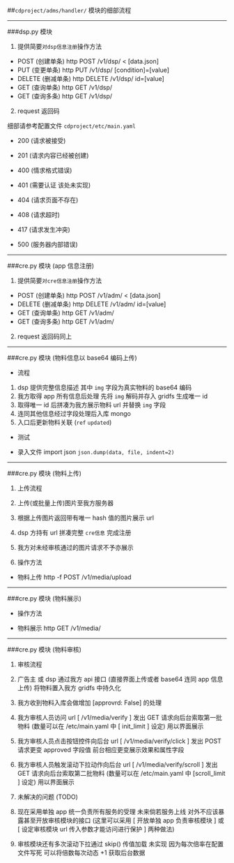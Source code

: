 ##`cdproject/adms/handler/` 模块的细部流程

---

###dsp.py 模块

1. 提供简要`对dsp信息注册`操作方法

 - POST     (创建单条)      http POST   /v1/dsp/ < [data.json]
 - PUT      (变更单条)      http PUT    /v1/dsp/ [condition]=[value]
 - DELETE   (删减单条)      http DELETE /v1/dsp/ id=[value]
 - GET      (查询单条)      http GET    /v1/dsp/
 - GET      (查询多条)      http GET    /v1/dsp/<id>

2. request 返回码

 细部请参考配置文件 `cdproject/etc/main.yaml`

 - 200      (请求被接受)
 - 201      (请求内容已经被创建)

 - 400      (情求格式错误)
 - 401      (需要认证 该处未实现)
 - 404      (请求页面不存在)
 - 408      (请求超时)
 - 417      (请求发生冲突)
 - 500      (服务器内部错误)

---

###cre.py 模块 (app 信息注册)

1. 提供简要`对cre信息注册`操作方法

 - POST     (创建单条)      http POST   /v1/adm/ < [data.json]
 - DELETE   (删减单条)      http DELETE /v1/adm/ id=[value]
 - GET      (查询单条)      http GET    /v1/adm/
 - GET      (查询多条)      http GET    /v1/adm/<id>

2. request 返回码同上

---

###cre.py 模块 (物料信息以 base64 编码上传)

- 流程

 1. dsp 提供完整信息描述  其中 `img` 字段为真实物料的 base64 编码
 2. 我方取得 app 所有信息后处理  先将 `img` 解码并存入 gridfs  生成唯一 id
 3. 取得唯一 id 后拼凑为我方展示物料 url 并替换 `img` 字段
 4. 连同其他信息经过字段处理后入库 mongo
 5. 入口后更新物料关联 (`ref` `updated`)

- 测试

 - 录入文件
 import json
 `json.dump(data, file, indent=2)`

---

###cre.py 模块 (物料上传)

1. 上传流程

 1. 上传(或批量上传)图片至我方服务器
 2. 根据上传图片返回带有唯一 hash 值的图片展示 url
 3. dsp 方持有 url 拼凑完整 `cre信息` 完成注册
 4. 我方对未经审核通过的图片请求不予亦展示

2. 操作方法

 - 物料上传                http -f POST /v1/media/upload

---

###cre.py 模块 (物料展示)

- 操作方法

 - 物料展示                http GET     /v1/media/<id>

---

###cre.py 模块 (物料审核)

1. 审核流程

 1. 广告主 或 dsp 通过我方 api 接口 (直接界面上传或者 base64 连同 app 信息上传) 将物料置入我方 gridfs 中持久化
 2. 我方收到物料入库会做增加 [approvrd: False] 的处理
 3. 我方审核人员访问 url [ /v1/media/verify ] 发出 GET 请求向后台索取第一批物料 (数量可以在 /etc/main.yaml 中 [ init_limit ] 设定) 用以界面展示
 4. 我方审核人员点击按钮控件向后台 url [ /v1/media/verify/click ] 发出 POST 请求更变 approved 字段值 前台相应更变展示效果和属性字段
 5. 我方审核人员触发滚动下拉动作向后台 url [ /v1/media/verify/scroll ] 发出 GET 请求向后台索取第二批物料 (数量可以在 /etc/main.yaml 中 [scroll_limit ] 设定) 用以界面展示

2. 未解决的问题 (TODO)

 1. 现在采用单独 app 统一负责所有服务的受理 未来倘若服务上线 对外不应该暴露甚至开放审核模块的接口 (这里可以采用 [ 开放单独 app 负责审核模块 ] 或 [ 设定审核模块 url 传入参数才能访问进行保护 ] 两种做法)
 2. 审核模块还有多次滚动下拉通过 skip() 传值加载 未实现 因为每次倍率在配置文件写死 可以将倍数每次动态 +1 获取后台数据
